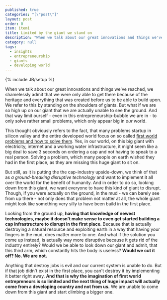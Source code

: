 ```yaml
---
published: true
categories: "[\"post\"]"
layout: post
order: 0
item: item1
title: Limited by the giant we stand on
description: "When we talk about our great innovations and things we've reached, we shamelessly admit that we were only able to get there because of the heritage and everything that was created before us to be able to build upon. We refer to this by standing on the shoulders of giants. But what if we are so high up on our giant that we are actually unable to see the ground. And that way limit ourself - even in this entrepreneurship-bubble we are in - to only solve rather small problems, which only appear big in _our_ world."
category: null
tags: 
  - insights
  - entrepreneurship
  - giants
  - developing world
---
```


{% include JB/setup %}

When we talk about our great innovations and things we've reached, we shamelessly admit that we were only able to get there because of the heritage and everything that was created before us to be able to build upon. We refer to this by standing on the shoulders of giants. But what if we are so high up on our giant that we are actually unable to see the ground. And that way limit ourself - even in this entrepreneurship-bubble we are in - to only solve rather small problems, which only appear big in _our_ world.

This thought obviously refers to the fact, that many problems startup in silicon valley and the entire developed world focus on so called [first world problems and how to solve them](http://www.firstworldproblems.biz/). Yes, in our world, on this big giant with electricity, internet and a working water infrastructure, it might seem like a big deal to save 3 seconds on ordering a cap and not having to speak to a real person. Solving a problem, which many people on earth wished they had in the first place, as they are missing this huge giant to sit on.

But still, as it is putting the the cap-industry upside-down, we think of that as _a ground-breaking disruptive technology_ and want to implement it all over the world for the benefit of humanity. And in order to do so, looking down from this giant, we want everyone to have this kind of giant to disrupt. Though, if you were actually on the ground, in the mud - we can barely see from up there - not only does that problem not matter at all, the whole giant might look like something very silly to have been build in the first place.

Looking from the ground up, **having that knowledge of newest technologies, maybe it doesn't make sense to even get started building a cap infrastructure to disrupt in the first place**. Because that is actually destroying a natural resource and exploiting earth in a way that having your fingers in the mud, does matter more to one. And what if the solution you come up instead, is actually way more disruptive because it gets rid of the industry entirely? Would we be able to look down our giant and admit, that this third arm, which constantly hits the body is useless? **Would we cut it off? No. We are not.**

Anything that destroy jobs is evil and our current system is unable to do. But if that job didn't exist in the first place, you can't destroy it by implementing it better right away. **And that is why the imagination of first world entrepreneurs is so limited and the next thing of huge impact will actually come from a developing country and not from us.** We are unable to come down from this giant and start climbing a bigger one.
